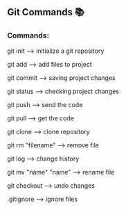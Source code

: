 
  ## Git Commands 📚

### Commands:

git init --> initialize a git repository

git add  --> add files to project

git commit --> saving project changes

git status --> checking project changes

git push --> send the code

git pull --> get the code

git clone --> clone repository

git rm "filename" --> remove file

git log --> change history

git mv "name" "name" --> rename file

git checkout --> undo changes

.gitignore --> ignore files
